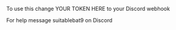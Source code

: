 To use this change YOUR TOKEN HERE to your Discord webhook

For help message suitablebat9 on Discord
